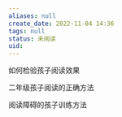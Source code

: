 ```yaml
---
aliases: null
create_date: 2022-11-04 14:36
tags: null
status: 未阅读 
uid: 
---
```

如何检验孩子阅读效果

二年级孩子阅读的正确方法

阅读障碍的孩子训练方法


